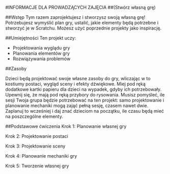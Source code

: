 #INFORMACJE DLA PROWADZĄCYCH ZAJĘCIA##(Stwórz własną grę)##WstępTym razem zaprojektujesz i stworzysz swoją własną grę! Potrzebujesz wymyślić plan gry, ustalić, jakie elementy będą potrzebne i stworzyć je w Scratchu. Możesz użyć poprzednie projekty jako inspirację.##UmiejętnościTen projekt uczy:* Projektowania wyglądu gry* Planowania elementów gry* Rozwiązywania problemów##ZasobyDzieci będą projektować swoje własne zasoby do gry, wliczając w to kostiumy postaci, wygląd sceny i efekty dźwiękowe. Miej pod ręką dodatkowe kartki papieru dla dzieci na wypadek, gdyby ich potrzebowały. Upewnij się, że mają pod ręką przybory do rysowania. Musisz pomyśleć, ile sesji Twoja grupa będzie potrzebować na ten projekt: samo projektowanie i planowanie mechaniki mogą zająć pełną sesję, czasem nawet dwie. Zaplanuj to wcześniej i daj znać dzieciom na początku, ile czasu będą mieć na poszczególne elementy.##Podstawowe ćwiczeniaKrok 1: Planowanie własnej gryKrok 2: Projektowanie postaciKrok 3: Projektowanie scenyKrok 4: Planowanie mechaniki gry Krok 5: Tworzenie własnej gry